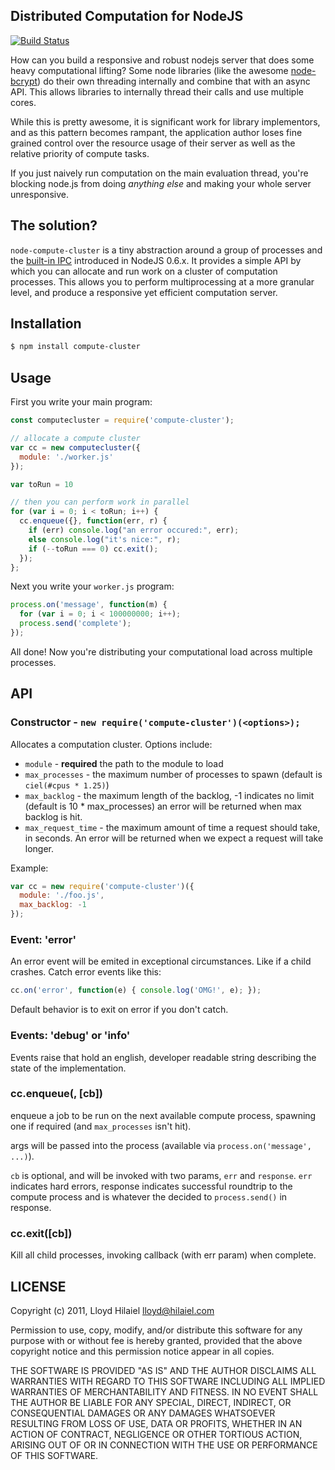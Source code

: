 ## Distributed Computation for NodeJS

[![Build Status](https://secure.travis-ci.org/lloyd/node-compute-cluster.png)](http://travis-ci.org/lloyd/node-compute-cluster)

How can you build a responsive and robust nodejs server that does some heavy
computational lifting?  Some node libraries (like the awesome [node-bcrypt][])
do their own threading internally and combine that with an async API.  This
allows libraries to internally thread their calls and use multiple cores.

  [node-bcrypt]: https://github.com/ncb000gt/node.bcrypt.js

While this is pretty awesome, it is significant work for library implementors,
and as this pattern becomes rampant, the application author loses fine grained
control over the resource usage of their server as well as the relative priority
of compute tasks.

If you just naively run computation on the main evaluation thread, you're blocking
node.js from doing *anything else* and making your whole server unresponsive.

## The solution?

`node-compute-cluster` is a tiny abstraction around a group of
processes and the [built-in IPC][] introduced in NodeJS 0.6.x.  It provides a simple
API by which you can allocate and run work on a cluster of computation processes.
This allows you to perform multiprocessing at a more granular level, and produce
a responsive yet efficient computation server.

 [built-in IPC]: http://nodejs.org/docs/v0.6.3/api/all.html#child_process.fork

## Installation

``` sh
$ npm install compute-cluster
```

## Usage

First you write your main program:

``` js
const computecluster = require('compute-cluster');

// allocate a compute cluster
var cc = new computecluster({
  module: './worker.js'
});

var toRun = 10

// then you can perform work in parallel
for (var i = 0; i < toRun; i++) {
  cc.enqueue({}, function(err, r) {
    if (err) console.log("an error occured:", err);
    else console.log("it's nice:", r);
    if (--toRun === 0) cc.exit();
  });
};
```

Next you write your `worker.js` program:

``` js
process.on('message', function(m) {
  for (var i = 0; i < 100000000; i++);
  process.send('complete');
});
```

All done!  Now you're distributing your computational load across multiple processes.

## API

### Constructor - `new require('compute-cluster')(<options>);`

Allocates a computation cluster.  Options include:

  * `module` - **required** the path to the module to load
  * `max_processes` - the maximum number of processes to spawn (default is `ciel(#cpus * 1.25)`)
  * `max_backlog` - the maximum length of the backlog, -1 indicates no limit (default is 10 * max_processes)
                    an error will be returned when max backlog is hit.
  * `max_request_time` - the maximum amount of time a request should take, in seconds.  An error will be returned when we expect a request will take longer.

Example:

``` js
var cc = new require('compute-cluster')({
  module: './foo.js',
  max_backlog: -1
});
```

### Event: 'error'

An error event will be emited in exceptional circumstances.  Like if a child crashes.
Catch error events like this:

``` js
cc.on('error', function(e) { console.log('OMG!', e); });
```

Default behavior is to exit on error if you don't catch.

### Events: 'debug' or 'info'

Events raise that hold an english, developer readable string describing
the state of the implementation.

### cc.enqueue(<args>, [cb])

enqueue a job to be run on the next available compute process, spawning one
if required (and `max_processes` isn't hit).

args will be passed into the process (available via `process.on('message', ...)`).

`cb` is optional, and will be invoked with two params, `err` and `response`.
`err` indicates hard errors, response indicates successful roundtrip to the
compute process and is whatever the decided to `process.send()` in response. 

### cc.exit([cb])

Kill all child processes, invoking callback (with err param) when complete.

## LICENSE

Copyright (c) 2011, Lloyd Hilaiel <lloyd@hilaiel.com>

Permission to use, copy, modify, and/or distribute this software for any
purpose with or without fee is hereby granted, provided that the above
copyright notice and this permission notice appear in all copies.

THE SOFTWARE IS PROVIDED "AS IS" AND THE AUTHOR DISCLAIMS ALL WARRANTIES
WITH REGARD TO THIS SOFTWARE INCLUDING ALL IMPLIED WARRANTIES OF
MERCHANTABILITY AND FITNESS. IN NO EVENT SHALL THE AUTHOR BE LIABLE FOR
ANY SPECIAL, DIRECT, INDIRECT, OR CONSEQUENTIAL DAMAGES OR ANY DAMAGES
WHATSOEVER RESULTING FROM LOSS OF USE, DATA OR PROFITS, WHETHER IN AN
ACTION OF CONTRACT, NEGLIGENCE OR OTHER TORTIOUS ACTION, ARISING OUT OF
OR IN CONNECTION WITH THE USE OR PERFORMANCE OF THIS SOFTWARE.
